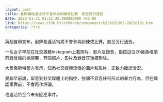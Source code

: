 ```yaml
---
layout: post
title: 曼聯稱格連活特不會參與訓練或比賽　直至另行通告
date: 2022-01-31 01:12:29.000000000 +08:00
link: https://news.rthk.hk/rthk/ch/component/k2/1631363-20220131.htm
categories: rthk
---
```


英超曼聯宣布，前鋒格連活特將不會參與訓練或比賽，直至另行通告。

一名女子早前在社交媒體Instagram上載照片、影片及錄音，指控這位20歲英格蘭前鋒曾經向她施襲，有關照片、影片及錄音其後被刪除。

大曼徹斯特警方表示，知悉社交媒體流傳的圖片和影片，正致力確認情況。

曼聯早前說，留意到社交媒體上的指控，強調不容忍任何形式的暴力行為，但在確認事實前，不會再作評論。

格連活特至今未有回應事件。
